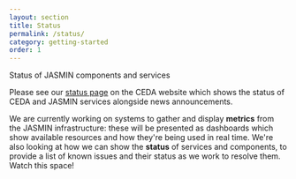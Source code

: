 ```yaml
---
layout: section
title: Status
permalink: /status/
category: getting-started
order: 1
---
```


Status of JASMIN components and services

Please see our <a href="https://www.ceda.ac.uk/status" class="btn btn-success btn-sm" target="_blank">status page</a> on the CEDA website which shows the status of CEDA and JASMIN services alongside news announcements.

We are currently working on systems to gather and display **metrics** from the JASMIN infrastructure: these will be presented as dashboards which show available resources and how they're being used in real time. We're also looking at how we can show the **status** of services and components, to provide a list of known issues and their status as we work to resolve them. Watch this space!